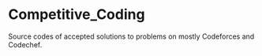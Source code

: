 # Competitive_Coding
Source codes of accepted solutions to problems on mostly Codeforces and Codechef.
